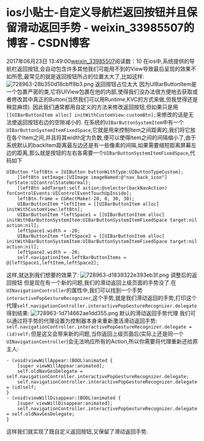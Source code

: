 # ios小贴士-自定义导航栏返回按钮并且保留滑动返回手势 - weixin_33985507的博客 - CSDN博客
2017年06月23日 13:49:00[weixin_33985507](https://me.csdn.net/weixin_33985507)阅读数：10
在ios中,系统提供的导航栏返回按钮,会自动包含许多其他我们可能用不到的View导致最后呈现的效果不如所愿,最常见的就是返回按钮所占的位置太大了,比如这样:
![728963-28b350d18cbff8b3.png](https://upload-images.jianshu.io/upload_images/728963-28b350d18cbff8b3.png)
返回按钮占位太大
因为UIBarButtonItem是一个包裹严密的类,它将UIView包裹在他的内部,使得我们没办法很方便地去获取或者修改其中真正的Button(当然我们可以用Runtime,KVC的方式来做,但我觉得还是稍显麻烦).
因此我们通常都用自定义的方法来修改返回按钮,但如果只是用`[[UIBarButtonItem alloc] initWithCustomView:customBtn];`来修改的话是无法使返回按钮右边的空隙减小的.
在系统的`UIBarButtonSystemItem`中有一个`UIBarButtonSystemItemFixedSpace`,它就是用来控制Item之间距离的,我们将它放在各个Item之间,并且将其width定为负数,便可以使得Item之间的间隔缩小了,由于系统默认的backItem距离最左边还是有一些像素的间隔,如果需要缩短距离屏幕左边的距离,那么就是按钮的左右各需要一个`UIBarButtonSystemItemFixedSpace`,代码如下
```
UIButton *leftBtn = [UIButton buttonWithType:UIButtonTypeCustom];
    [leftBtn setImage:[UIImage imageNamed:@"nav_back_icon"] forState:UIControlStateNormal];
    [leftBtn addTarget:self action:@selector(backNavAction) forControlEvents:UIControlEventTouchUpInside];
    leftBtn.frame = CGRectMake(-20, 0, 30, 30);
    UIBarButtonItem *leftItem = [[UIBarButtonItem alloc] initWithCustomView:leftBtn];
    UIBarButtonItem *leftSpace1 = [[UIBarButtonItem alloc] initWithBarButtonSystemItem:UIBarButtonSystemItemFixedSpace target:nil action:nil];
    leftSpace1.width = -20;
    UIBarButtonItem *leftSpace2 = [[UIBarButtonItem alloc] initWithBarButtonSystemItem:UIBarButtonSystemItemFixedSpace target:nil action:nil];
    leftSpace2.width = -20;
    self.navigationItem.leftBarButtonItems = @[leftSpace1,leftItem,leftSpace2];
```
这样,就达到我们想要的效果了:
![728963-d1839322e393eb3f.png](https://upload-images.jianshu.io/upload_images/728963-d1839322e393eb3f.png)
调整后的返回按钮
但是现在有一个新的问题,我们的滑动返回上级页面的手势没了.在`UINavigationController`的属性中,我们可以找到一个手势`interactivePopGestureRecognizer`,这个手势,就是我们滑动返回的手势,打印这个代理`self.navigationController.interactivePopGestureRecognizer.delegate`得到结果:
![728963-1d714662ae1dd355.png](https://upload-images.jianshu.io/upload_images/728963-1d714662ae1dd355.png)
默认的滑动返回手势代理
我们可以通过将手势的代理设置为控制器本身来重新激活滑动返回手势:
`self.navigationController.interactivePopGestureRecognizer.delegate = (id)self;`但是这又会带来新的问题,当你返回上级页面后(实际上还是同一个`UINavigationController`)会无法响应所有的Action,所以你需要将代理重新还给原主人:
```
- (void)viewWillAppear:(BOOL)animated {
    [super viewWillAppear:animated];
    self.oldNavGesDelegate = self.navigationController.interactivePopGestureRecognizer.delegate;
    self.navigationController.interactivePopGestureRecognizer.delegate = (id)self;
}
- (void)viewWillDisappear:(BOOL)animated {
    [super viewWillDisappear:animated];
    self.navigationController.interactivePopGestureRecognizer.delegate = self.oldNavGesDelegate;
}
```
这样我们就实现了既自定义返回按钮,又保留了滑动返回手势.
